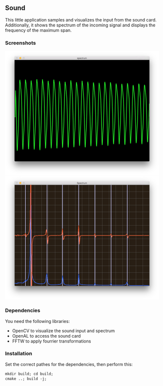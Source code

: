 ## Sound

This little application samples and visualizes the input from the sound card.
Additionally, it shows the spectrum of the incoming signal and displays the frequency of the maximum span.

### Screenshots

![alt tag](data/screen1.png)
![alt tag](data/screen2.png)

### Dependencies
You need the following libraries:
- OpenCV to visualize the sound input and spectrum
- OpenAL to access the sound card
- FFTW to apply fourrier transformations

### Installation
Set the correct pathes for the dependencies, then perform this:
```
mkdir build; cd build;
cmake ..; build -j;
```
